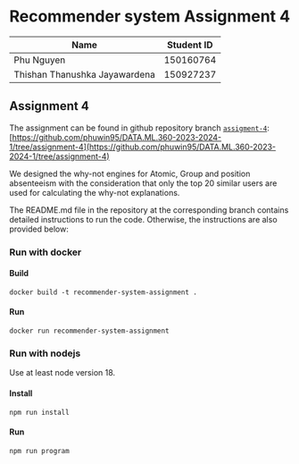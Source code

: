 # Recommender system Assignment 4
| Name | Student ID |
| --- | --- |
| Phu Nguyen | 150160764 |
| Thishan Thanushka Jayawardena | 150927237 |

## Assignment 4
The assignment can be found in github repository branch [`assigment-4`](https://github.com/phuwin95/DATA.ML.360-2023-2024-1/tree/assignment-4): [https://github.com/phuwin95/DATA.ML.360-2023-2024-1/tree/assignment-4](https://github.com/phuwin95/DATA.ML.360-2023-2024-1/tree/assignment-4)

We designed the why-not engines for Atomic, Group and position absenteeism with the consideration that only the top 20 similar users are used for calculating the why-not explanations.

The README.md file in the repository at the corresponding branch contains detailed instructions to run the code. Otherwise, the instructions are also provided below:

### Run with docker
#### Build
`docker build -t recommender-system-assignment .`

#### Run
`docker run recommender-system-assignment`


### Run with nodejs
Use at least node version 18.

#### Install
`npm run install`

#### Run
`npm run program`

